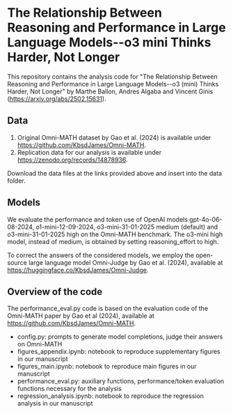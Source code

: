 # The Relationship Between Reasoning and Performance in Large Language Models--o3 mini Thinks Harder, Not Longer

This repository contains the analysis code for "The Relationship Between Reasoning and Performance in Large Language Models--o3 (mini) Thinks Harder, Not Longer" by Marthe Ballon, Andres Algaba and Vincent Ginis (https://arxiv.org/abs/2502.15631).

## Data
1. Original Omni-MATH dataset by Gao et al. (2024) is available under https://github.com/KbsdJames/Omni-MATH.
2. Replication data for our analysis is available under https://zenodo.org/records/14878936.

Download the data files at the links provided above and insert into the data folder.

## Models 
We evaluate the performance and token use of OpenAI models gpt-4o-06-08-2024, o1-mini-12-09-2024, o3-mini-31-01-2025 medium (default) and o3-mini-31-01-2025 high on the Omni-MATH benchmark. The o3-mini high model, instead of medium, is obtained by setting reasoning_effort to high.

To correct the answers of the considered models, we employ the open-source large language model Omni-Judge by Gao et al. (2024), available at https://huggingface.co/KbsdJames/Omni-Judge. 

## Overview of the code
The performance_eval.py code is based on the evaluation code of the Omni-MATH paper by Gao et al (2024), available at https://github.com/KbsdJames/Omni-MATH.

- config.py: prompts to generate model completions, judge their answers on Omni-MATH
- figures_appendix.ipynb: notebook to reproduce supplementary figures in our manuscript
- figures_main.ipynb: notebook to reproduce main figures in our manuscript
- performance_eval.py: auxiliary functions, performance/token evaluation functions necessary for the analysis
- regression_analysis.ipynb: notebook to reproduce the regression analysis in our manuscript
